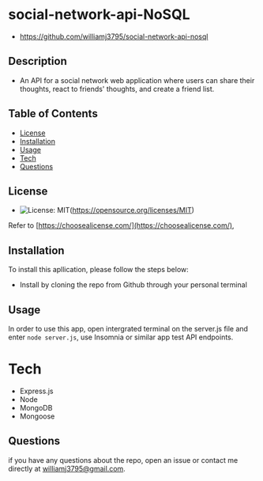 # social-network-api-NoSQL

  
  - https://github.com/williamj3795/social-network-api-nosql


  ## Description
  
  - An API for a social network web application where users can share their thoughts, react to friends' thoughts, and create a friend list.

  ## Table of Contents
  - [License](#license)
  - [Installation](#installation)
  - [Usage](#usage)
  - [Tech](#tech)
  - [Questions](#questions)

  ## License

  - ![License: MIT](https://img.sheilds.io/badge/License-MIT-yellow.svg)(https://opensource.org/licenses/MIT)

  Refer to [https://choosealicense.com/](https://choosealicense.com/),

  ## Installation
  To install this apllication, please follow the steps below:
  - Install by cloning the repo from Github through your personal terminal

  ## Usage

  In order to use this app, open intergrated terminal on the server.js file and enter `node server.js`, use Insomnia or similar app test API endpoints.

  # Tech

  - Express.js
  - Node
  - MongoDB
  - Mongoose

  ## Questions
  if you have any questions about the repo, open an issue or contact me directly at williamj3795@gmail.com.


